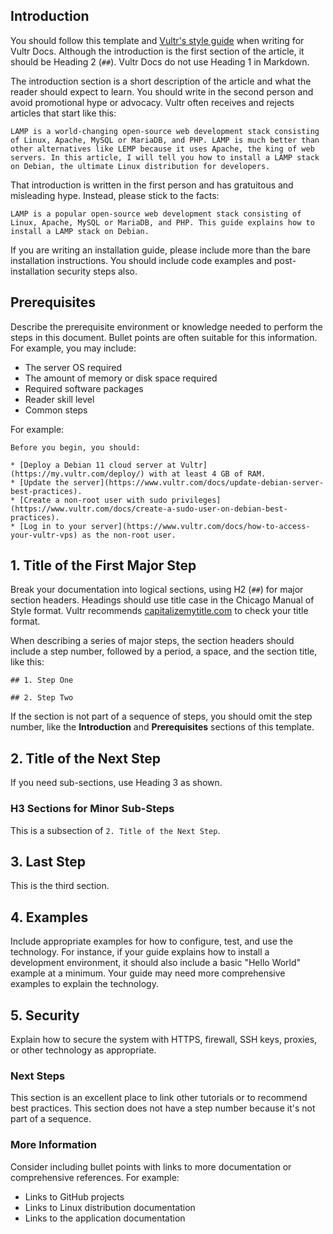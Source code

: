 ## Introduction

You should follow this template and [Vultr's style guide](https://www.vultr.com/docs/vultr-docs-style-guide) when writing for Vultr Docs. Although the introduction is the first section of the article, it should be Heading 2 (`##`). Vultr Docs do not use Heading 1 in Markdown.

The introduction section is a short description of the article and what the reader should expect to learn. You should write in the second person and avoid promotional hype or advocacy. Vultr often receives and rejects articles that start like this:

    LAMP is a world-changing open-source web development stack consisting of Linux, Apache, MySQL or MariaDB, and PHP. LAMP is much better than other alternatives like LEMP because it uses Apache, the king of web servers. In this article, I will tell you how to install a LAMP stack on Debian, the ultimate Linux distribution for developers.

That introduction is written in the first person and has gratuitous and misleading hype. Instead, please stick to the facts:

    LAMP is a popular open-source web development stack consisting of Linux, Apache, MySQL or MariaDB, and PHP. This guide explains how to install a LAMP stack on Debian.

If you are writing an installation guide, please include more than the bare installation instructions. You should include code examples and post-installation security steps also.

## Prerequisites

Describe the prerequisite environment or knowledge needed to perform the steps in this document. Bullet points are often suitable for this information. For example, you may include:

* The server OS required
* The amount of memory or disk space required
* Required software packages
* Reader skill level
* Common steps

For example:

    Before you begin, you should:

    * [Deploy a Debian 11 cloud server at Vultr](https://my.vultr.com/deploy/) with at least 4 GB of RAM.
    * [Update the server](https://www.vultr.com/docs/update-debian-server-best-practices).
    * [Create a non-root user with sudo privileges](https://www.vultr.com/docs/create-a-sudo-user-on-debian-best-practices).
    * [Log in to your server](https://www.vultr.com/docs/how-to-access-your-vultr-vps) as the non-root user.

## 1. Title of the First Major Step

Break your documentation into logical sections, using H2 (`##`) for major section headers. Headings should use title case in the Chicago Manual of Style format. Vultr recommends [capitalizemytitle.com](https://capitalizemytitle.com/style/chicago) to check your title format.

When describing a series of major steps, the section headers should include a step number, followed by a period, a space, and the section title, like this:

    ## 1. Step One

    ## 2. Step Two

If the section is not part of a sequence of steps, you should omit the step number, like the **Introduction** and **Prerequisites** sections of this template.

## 2. Title of the Next Step

If you need sub-sections, use Heading 3 as shown.

### H3 Sections for Minor Sub-Steps

This is a subsection of `2. Title of the Next Step`.

## 3. Last Step

This is the third section.

## 4. Examples

Include appropriate examples for how to configure, test, and use the technology. For instance, if your guide explains how to install a development environment, it should also include a basic "Hello World" example at a minimum. Your guide may need more comprehensive examples to explain the technology.

## 5. Security

Explain how to secure the system with HTTPS, firewall, SSH keys, proxies, or other technology as appropriate.

### Next Steps

This section is an excellent place to link other tutorials or to recommend best practices. This section does not have a step number because it's not part of a sequence.

### More Information

Consider including bullet points with links to more documentation or comprehensive references. For example:

* Links to GitHub projects
* Links to Linux distribution documentation
* Links to the application documentation
